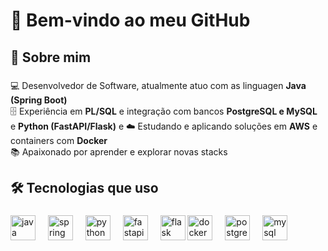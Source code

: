 <h1 align="left">👋 Bem-vindo ao meu GitHub</h1>

###

<h2 align="left">🚀 Sobre mim</h2>

###

<p align="left">
💻 Desenvolvedor de Software, atualmente atuo com as linguagen  <strong>Java (Spring Boot)</strong><br>
🗄️ Experiência em <strong>PL/SQL</strong> e integração com bancos <strong>PostgreSQL e MySQL</strong><br> e <strong>Python (FastAPI/Flask)</strong> e
☁️ Estudando e aplicando soluções em <strong>AWS</strong> e containers com <strong>Docker</strong><br>
📚 Apaixonado por aprender e explorar novas stacks
</p>

###

<h2 align="left">🛠️ Tecnologias que uso</h2>

###

<div align="left">
  <!-- Backend -->
  <img src="https://cdn.jsdelivr.net/gh/devicons/devicon/icons/java/java-original.svg" height="40" alt="java logo" />
  <img width="12" />
  <img src="https://cdn.jsdelivr.net/gh/devicons/devicon/icons/spring/spring-original.svg" height="40" alt="spring logo" />
  <img width="12" />
  <img src="https://cdn.jsdelivr.net/gh/devicons/devicon/icons/python/python-original.svg" height="40" alt="python logo" />
  <img width="12" />
  <img src="https://cdn.jsdelivr.net/gh/devicons/devicon/icons/fastapi/fastapi-original.svg" height="40" alt="fastapi logo" />
  <img width="12" />
  <img src="https://cdn.jsdelivr.net/gh/devicons/devicon@latest/icons/git/git-plain-wordmark.sv" height="40" alt="flask logo" />
  <img src="https://cdn.jsdelivr.net/gh/devicons/devicon/icons/docker/docker-original.svg" height="40" alt="docker logo" />
  <img width="12" />
  <img src="https://cdn.jsdelivr.net/gh/devicons/devicon/icons/postgresql/postgresql-original.svg" height="40" alt="postgresql logo" />
  <img width="12" />
  <img src="https://cdn.jsdelivr.net/gh/devicons/devicon/icons/mysql/mysql-original.svg" height="40" alt="mysql logo" />
  <img width="12" />
</div>

